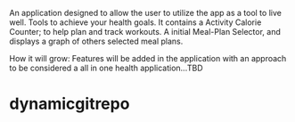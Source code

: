 An application designed to allow the user to utilize the app as a tool to live well. 
Tools to achieve your health goals. 
It contains a Activity Calorie Counter; to help plan and track workouts. 
A initial Meal-Plan Selector, and displays a graph of others selected meal plans. 

How it will grow: 
Features will be added in the application with an approach to be considered a all in one health application...TBD
# dynamicgitrepo

